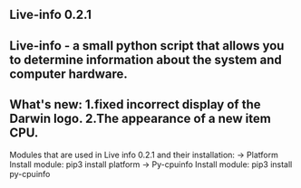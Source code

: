 **Live-info 0.2.1**
-------------------------------------------------------------
Live-info - a small python script that allows you to determine 
information about the system and computer hardware.
--------------------------------------------------------------
What's new:
1.fixed incorrect display of the Darwin logo.
2.The appearance of a new item CPU.
---------------------------------------------------------------
Modules that are used in Live info 0.2.1 and their installation:
-> Platform
Install module:
pip3 install platform
-> Py-cpuinfo
Install module:
pip3 install py-cpuinfo
